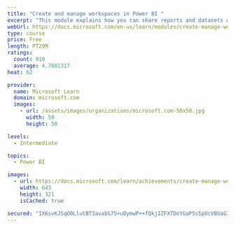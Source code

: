 ```yaml
---
title: "Create and manage workspaces in Power BI "
excerpt: "This module explains how you can share reports and datasets with your users and how to create a deployment strategy that makes sense for you and your organization. Furthermore, you will learn about data lineage in Microsoft Power BI."
webUrl: https://docs.microsoft.com/en-us/learn/modules/create-manage-workspaces-power-bi/
type: course
price: Free
length: PT29M
ratings:
  count: 910
  average: 4.7681317
heat: 62

provider:
  name: Microsoft Learn
  domain: microsoft.com
  images:
    - url: /assets/images/organizations/microsoft.com-50x50.jpg
      width: 50
      height: 50

levels:
  - Intermediate

topics:
  - Power BI

images:
  - url: https://docs.microsoft.com/learn/achievements/create-manage-workspaces-power-bi-social.png
    width: 643
    height: 321
    isCached: true

secured: "IX6svKJSqO0LlutBT3avabS7S+uDymwP++fQkjIZFXTDnYGaP5s5pUcVBUaGItdH36VvSSB2vlyolbbt4VcTQYRcroZzy22EYXAEKEWG6m9uhQwXCMbFaFMkOm5oaMIMlxKyQqkQ/ua8lnqNCrV/whRfFXzL7zeoQXnw1b9C6C8mZu17rw8C8rLR3U6MfXtykaz3uDJV+JKd61nN8q22p50fN+ubky6IWcR6WkoY8mgNnRYlVshwZ5Y9GgeeeHbvnswmV8+FNUnM/BxTTs0SU91V3X3aPoI5dHui5oLujaspHd7+liyhqUuhhUzoUWcqmHxzmtIaZN3lusR/qHOjgb2v3JBA886fG4jmi2+KICvKmEH7lndNwEUrXruHZXbabAsW1K7ZW+uvXleC677vtspqlAWfEuZ4kJ/AOdwsDUY=;IgLl1o7GyoCmWi/7fC0egw=="
---
```


